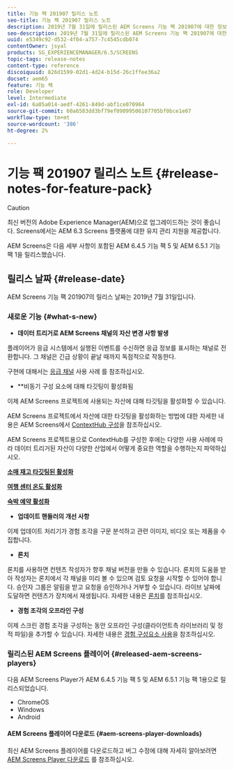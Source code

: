 ```yaml
---
title: 기능 팩 201907 릴리스 노트
seo-title: 기능 팩 201907 릴리스 노트
description: 2019년 7월 31일에 릴리스된 AEM Screens 기능 팩 201907에 대한 정보를 보려면 이 페이지를 따르십시오.
seo-description: 2019년 7월 31일에 릴리스된 AEM Screens 기능 팩 201907에 대한 정보를 보려면 이 페이지를 따르십시오.
uuid: e5349c92-d532-4f04-a757-7c4545cdb074
contentOwner: jsyal
products: SG_EXPERIENCEMANAGER/6.5/SCREENS
topic-tags: release-notes
content-type: reference
discoiquuid: 826d1599-02d1-4d24-b15d-26c1ffee36a2
docset: aem65
feature: 기능 팩
role: Developer
level: Intermediate
exl-id: 6a05a014-aedf-4261-849d-abf1ce070964
source-git-commit: 60a6583dd3bf79ef09099506107705bf0bce1e07
workflow-type: tm+mt
source-wordcount: '386'
ht-degree: 2%

---
```


# 기능 팩 201907 릴리스 노트 {#release-notes-for-feature-pack}

>[!CAUTION]
>
>최신 버전의 Adobe Experience Manager(AEM)으로 업그레이드하는 것이 좋습니다. Screens에서는 AEM 6.3 Screens 플랫폼에 대한 유지 관리 지원을 제공합니다.

AEM Screens은 다음 세부 사항이 포함된 AEM 6.4.5 기능 팩 5 및 AEM 6.5.1 기능 팩 1을 릴리스했습니다.

## 릴리스 날짜 {#release-date}

AEM Screens 기능 팩 201907의 릴리스 날짜는 2019년 7월 31일입니다.

### 새로운 기능 {#what-s-new}

* **데이터 트리거로 AEM Screens 채널의 자산 변경 사항 발생**

플레이어가 응급 시스템에서 실행된 이벤트를 수신하면 응급 정보를 표시하는 채널로 전환합니다. 그 채널은 긴급 상황이 끝날 때까지 독점적으로 작동한다.

구현에 대해서는 [응급 채널](emergency-channel.md) 사용 사례 를 참조하십시오.

* **비동기 구성 요소에 대해 타깃팅이 활성화됨

이제 AEM Screens 프로젝트에 사용되는 자산에 대해 타깃팅을 활성화할 수 있습니다.

AEM Screens 프로젝트에서 자산에 대한 타깃팅을 활성화하는 방법에 대한 자세한 내용은 AEM Screens에서 [ContextHub 구성](configuring-context-hub.md)을 참조하십시오.

AEM Screens 프로젝트용으로 ContextHub를 구성한 후에는 다양한 사용 사례에 따라 데이터 트리거된 자산이 다양한 산업에서 어떻게 중요한 역할을 수행하는지 파악하십시오.

**[소매 재고 타깃팅된 활성화](retail-inventory-activation.md)**

**[여행 센터 온도 활성화](local-temperature-activation.md)**

**[숙박 예약 활성화](hospitality-reservation-activation.md)**

* **업데이트 핸들러의 개선 사항**

이제 업데이트 처리기가 경험 조각을 구문 분석하고 관련 이미지, 비디오 또는 제품을 수집합니다.

* **론치**

론치를 사용하면 컨텐츠 작성자가 향후 채널 버전을 만들 수 있습니다. 론치의 도움을 받아 작성자는 론치에서 각 채널을 미리 볼 수 있으며 검토 요청을 시작할 수 있어야 합니다. 승인자 그룹은 알림을 받고 요청을 승인하거나 거부할 수 있습니다. 라이브 날짜에 도달하면 컨텐츠가 장치에서 재생됩니다.
자세한 내용은 [론치](launches.md)를 참조하십시오.

* **경험 조각의 오프라인 구성**

이제 스크린 경험 조각을 구성하는 동안 오프라인 구성(클라이언트측 라이브러리 및 정적 파일)을 추가할 수 있습니다. 자세한 내용은 [경험 구성요소 사용](experience-fragments-in-screens.md)을 참조하십시오.

### 릴리스된 AEM Screens 플레이어 {#released-aem-screens-players}

다음 AEM Screens Player가 AEM 6.4.5 기능 팩 5 및 AEM 6.5.1 기능 팩 1용으로 릴리스되었습니다.

* ChromeOS
* Windows
* Android

#### AEM Screens 플레이어 다운로드 {#aem-screens-player-downloads}

최신 AEM Screens 플레이어를 다운로드하고 버그 수정에 대해 자세히 알아보려면 [AEM Screens Player 다운로드](https://download.macromedia.com/screens/) 를 참조하십시오.
